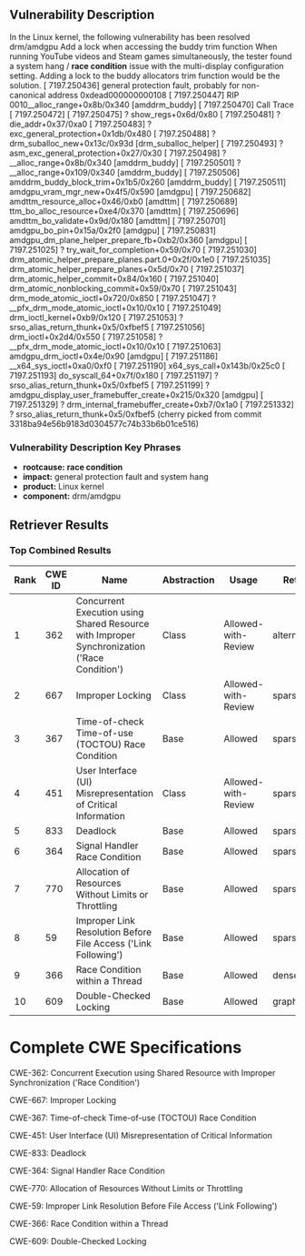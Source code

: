 ## Vulnerability Description
In the Linux kernel, the following vulnerability has been resolved drm/amdgpu Add a lock when accessing the buddy trim function When running YouTube videos and Steam games simultaneously, the tester found a system hang / **race condition** issue with the multi-display configuration setting. Adding a lock to the buddy allocators trim function would be the solution. [ 7197.250436] general protection fault, probably for non-canonical address 0xdead000000000108 [ 7197.250447] RIP 0010__alloc_range+0x8b/0x340 [amddrm_buddy] [ 7197.250470] Call Trace [ 7197.250472] [ 7197.250475] ? show_regs+0x6d/0x80 [ 7197.250481] ? die_addr+0x37/0xa0 [ 7197.250483] ? exc_general_protection+0x1db/0x480 [ 7197.250488] ? drm_suballoc_new+0x13c/0x93d [drm_suballoc_helper] [ 7197.250493] ? asm_exc_general_protection+0x27/0x30 [ 7197.250498] ? __alloc_range+0x8b/0x340 [amddrm_buddy] [ 7197.250501] ? __alloc_range+0x109/0x340 [amddrm_buddy] [ 7197.250506] amddrm_buddy_block_trim+0x1b5/0x260 [amddrm_buddy] [ 7197.250511] amdgpu_vram_mgr_new+0x4f5/0x590 [amdgpu] [ 7197.250682] amdttm_resource_alloc+0x46/0xb0 [amdttm] [ 7197.250689] ttm_bo_alloc_resource+0xe4/0x370 [amdttm] [ 7197.250696] amdttm_bo_validate+0x9d/0x180 [amdttm] [ 7197.250701] amdgpu_bo_pin+0x15a/0x2f0 [amdgpu] [ 7197.250831] amdgpu_dm_plane_helper_prepare_fb+0xb2/0x360 [amdgpu] [ 7197.251025] ? try_wait_for_completion+0x59/0x70 [ 7197.251030] drm_atomic_helper_prepare_planes.part.0+0x2f/0x1e0 [ 7197.251035] drm_atomic_helper_prepare_planes+0x5d/0x70 [ 7197.251037] drm_atomic_helper_commit+0x84/0x160 [ 7197.251040] drm_atomic_nonblocking_commit+0x59/0x70 [ 7197.251043] drm_mode_atomic_ioctl+0x720/0x850 [ 7197.251047] ? __pfx_drm_mode_atomic_ioctl+0x10/0x10 [ 7197.251049] drm_ioctl_kernel+0xb9/0x120 [ 7197.251053] ? srso_alias_return_thunk+0x5/0xfbef5 [ 7197.251056] drm_ioctl+0x2d4/0x550 [ 7197.251058] ? __pfx_drm_mode_atomic_ioctl+0x10/0x10 [ 7197.251063] amdgpu_drm_ioctl+0x4e/0x90 [amdgpu] [ 7197.251186] __x64_sys_ioctl+0xa0/0xf0 [ 7197.251190] x64_sys_call+0x143b/0x25c0 [ 7197.251193] do_syscall_64+0x7f/0x180 [ 7197.251197] ? srso_alias_return_thunk+0x5/0xfbef5 [ 7197.251199] ? amdgpu_display_user_framebuffer_create+0x215/0x320 [amdgpu] [ 7197.251329] ? drm_internal_framebuffer_create+0xb7/0x1a0 [ 7197.251332] ? srso_alias_return_thunk+0x5/0xfbef5 (cherry picked from commit 3318ba94e56b9183d0304577c74b33b6b01ce516)

### Vulnerability Description Key Phrases
- **rootcause:** **race condition**
- **impact:** general protection fault and system hang
- **product:** Linux kernel
- **component:** drm/amdgpu

## Retriever Results

### Top Combined Results

| Rank | CWE ID | Name | Abstraction | Usage  | Retrievers | Individual Scores |
|------|--------|------|-------------|-------|------------|-------------------|
| 1 | 362 | Concurrent Execution using Shared Resource with Improper Synchronization ('Race Condition') | Class | Allowed-with-Review | alternate_terms | 1.000 |
| 2 | 667 | Improper Locking | Class | Allowed-with-Review | sparse | 0.361 |
| 3 | 367 | Time-of-check Time-of-use (TOCTOU) Race Condition | Base | Allowed | sparse | 0.351 |
| 4 | 451 | User Interface (UI) Misrepresentation of Critical Information | Class | Allowed-with-Review | sparse | 0.317 |
| 5 | 833 | Deadlock | Base | Allowed | sparse | 0.312 |
| 6 | 364 | Signal Handler Race Condition | Base | Allowed | sparse | 0.310 |
| 7 | 770 | Allocation of Resources Without Limits or Throttling | Base | Allowed | sparse | 0.299 |
| 8 | 59 | Improper Link Resolution Before File Access ('Link Following') | Base | Allowed | sparse | 0.298 |
| 9 | 366 | Race Condition within a Thread | Base | Allowed | dense | 0.526 |
| 10 | 609 | Double-Checked Locking | Base | Allowed | graph | 0.003 |



# Complete CWE Specifications

CWE-362: Concurrent Execution using Shared Resource with Improper Synchronization ('Race Condition')

CWE-667: Improper Locking

CWE-367: Time-of-check Time-of-use (TOCTOU) Race Condition

CWE-451: User Interface (UI) Misrepresentation of Critical Information

CWE-833: Deadlock

CWE-364: Signal Handler Race Condition

CWE-770: Allocation of Resources Without Limits or Throttling

CWE-59: Improper Link Resolution Before File Access ('Link Following')

CWE-366: Race Condition within a Thread

CWE-609: Double-Checked Locking